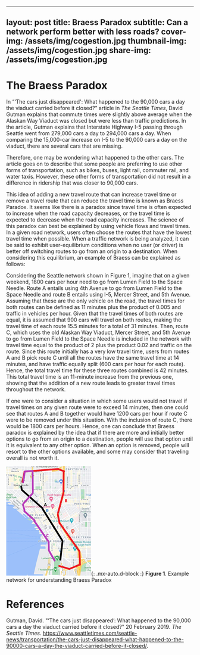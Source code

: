  ---
layout: post
title: Braess Paradox
subtitle: Can a network perform better with less roads?
cover-img: /assets/img/cogestion.jpg
thumbnail-img: /assets/img/cogestion.jpg
share-img: /assets/img/cogestion.jpg
---

# The Braess Paradox

In “‘The cars just disappeared': What happened to the 90,000 cars a day the viaduct carried before it closed?” article in _The Seattle Times_, David Gutman explains that commute times were slightly above average when the Alaskan Way Viaduct was closed but were less than traffic predictions. In the article, Gutman explains that Interstate Highway I-5 passing through Seattle went from 279,000 cars a day to 294,000 cars a day. When comparing the 15,000-car increase on I-5 to the 90,000 cars a day on the viaduct, there are several cars that are missing.

 Therefore, one may be wondering what happened to the other cars. The article goes on to describe that some people are preferring to use other forms of transportation, such as bikes, buses, light rail, commuter rail, and water taxis. However, these other forms of transportation did not result in a difference in ridership that was closer to 90,000 cars.

 This idea of adding a new travel route that can increase travel time or remove a travel route that can reduce the travel time is known as Braess Paradox. It seems like there is a paradox since travel time is often expected to increase when the road capacity decreases, or the travel time is expected to decrease when the road capacity increases. The science of this paradox can best be explained by using vehicle flows and travel times. In a given road network, users often choose the routes that have the lowest travel time when possible. When a traffic network is being analyzed, it can be said to exhibit user-equilibrium conditions when no user (or driver) is better off switching routes to go from an origin to a destination. When considering this equilibrium, an example of Braess can be explained as follows:

 Considering the Seattle network shown in Figure 1, imagine that on a given weekend, 1800 cars per hour need to go from Lumen Field to the Space Needle. Route A entails using 4th Avenue to go from Lumen Field to the Space Needle and route B entails using I-5, Mercer Street, and 5th Avenue. Assuming that these are the only vehicle on the road, the travel times for both routes can be defined as 11 minutes plus the product of 0.005 and traffic in vehicles per hour. Given that the travel times of both routes are equal, it is assumed that 900 cars will travel on both routes, making the travel time of each route 15.5 minutes for a total of 31 minutes. Then, route C, which uses the old Alaskan Way Viaduct, Mercer Street, and 5th Avenue to go from Lumen Field to the Space Needle is included in the network with travel time equal to the product of 2 plus the product 0.02 and traffic on the route. Since this route initially has a very low travel time, users from routes A and B pick route C until all the routes have the same travel time at 14 minutes, and have traffic equally split (600 cars per hour for each route). Hence, the total travel time for these three routes combined is 42 minutes. This total travel time is an 11-minute increase from the previous one, showing that the addition of a new route leads to greater travel times throughout the network.

 If one were to consider a situation in which some users would not travel if travel times on any given route were to exceed 14 minutes, then one could see that routes A and B together would have 1200 cars per hour if route C were to be removed under this situation. With the inclusion of route C, there would be 1800 cars per hours. Hence, one can conclude that Braess paradox is explained by the idea that if there are more and initially better options to go from an origin to a destination, people will use that option until it is equivalent to any other option. When an option is removed, people will resort to the other options available, and some may consider that traveling overall is not worth it.

           
![Network](https://github.com/jesusjo2/jesusjo2.github.io/blob/master/assets/img/Seattle%20Picture.png){: .mx-auto.d-block :}
**Figure 1**. Example network for understanding Braess Paradox


# References

Gutman, David. "‘The cars just disappeared’: What happened to the 90,000 cars a day the viaduct carried before it closed?" 20 February 2019. _The Seattle Times._ <https://www.seattletimes.com/seattle-news/transportation/the-cars-just-disappeared-what-happened-to-the-90000-cars-a-day-the-viaduct-carried-before-it-closed/>.
